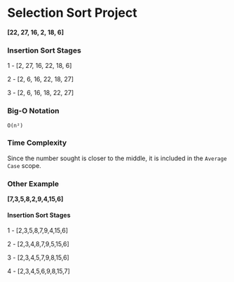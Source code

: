 # Selection Sort Project

**[22, 27, 16, 2, 18, 6]**

### Insertion Sort Stages

1 - [2, 27, 16, 22, 18, 6]

2 - [2, 6, 16, 22, 18, 27]

3 - [2, 6, 16, 18, 22, 27]

### Big-O Notation

`O(n²)`

### Time Complexity

Since the number sought is closer to the middle, it is included in the `Average Case` scope.

### Other Example

**[7,3,5,8,2,9,4,15,6]**

#### Insertion Sort Stages

1 - [2,3,5,8,7,9,4,15,6]

2 - [2,3,4,8,7,9,5,15,6]

3 - [2,3,4,5,7,9,8,15,6]

4 - [2,3,4,5,6,9,8,15,7]
